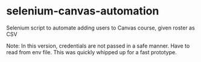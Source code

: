 # selenium-canvas-automation
Selenium script to automate adding users to Canvas course, given roster as CSV

Note: In this version, credentials are not passed in a safe manner. Have to read from env file. This was quickly whipped up for a fast prototype.
